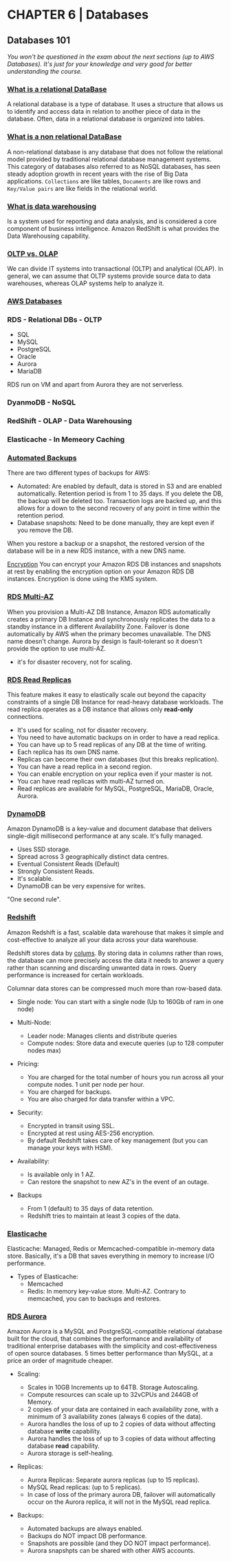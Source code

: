 # CHAPTER 6 | Databases

## Databases 101

_You won't be questioned in the exam about the next sections (up to AWS Databases).
It's just for your knowledge and very good for better understanding the course._

### [What is a relational DataBase](https://www.codecademy.com/articles/what-is-rdbms-sql)

A relational database is a type of database. It uses a structure that allows us to identify and access data in relation to another piece of data in the database. Often, data in a relational database is organized into tables.

### [What is a non relational DataBase](https://www.mongodb.com/scale/what-is-a-non-relational-database)

A non-relational database is any database that does not follow the relational model provided by traditional relational database management systems. This category of databases also referred to as NoSQL databases, has seen steady adoption growth in recent years with the rise of Big Data applications. `Collections` are like tables, `Documents` are like rows and `Key/Value pairs` are like fields in the relational world.

### [What is data warehousing](https://en.wikipedia.org/wiki/Data_warehouse)

Is a system used for reporting and data analysis, and is considered a core component of business intelligence. Amazon RedShift is what provides the Data Warehousing capability.

### [OLTP vs. OLAP](https://www.datawarehouse4u.info/OLTP-vs-OLAP.html)

We can divide IT systems into transactional (OLTP) and analytical (OLAP). In general, we can assume that OLTP systems provide source data to data warehouses, whereas OLAP systems help to analyze it.

### [AWS Databases](https://aws.amazon.com/products/databases/)

### RDS - Relational DBs - OLTP

* SQL
* MySQL
* PostgreSQL
* Oracle
* Aurora
* MariaDB

RDS run on VM and apart from Aurora they are not serverless.

### DyanmoDB - NoSQL

### RedShift - OLAP - Data Warehousing

### Elasticache - In Memeory Caching

### [Automated Backups](https://docs.aws.amazon.com/AmazonRDS/latest/UserGuide/USER_WorkingWithAutomatedBackups.html)

There are two different types of backups for AWS:

* Automated: Are enabled by default, data is stored in S3 and are enabled automatically. Retention period is from 1 to 35 days.
    If you delete the DB, the backup will be deleted too. Transaction logs are backed up, and this allows for a down to the second recovery of any point in time within the retention period.
* Database snapshots: Need to be done manually, they are kept even if you remove the DB.

When you restore a backup or a snapshot, the restored version of the database will be in a new RDS instance, with a new DNS name.

[Encryption](https://docs.aws.amazon.com/AmazonRDS/latest/UserGuide/Overview.Encryption.html) You can encrypt your Amazon RDS DB instances and snapshots at rest by enabling the encryption option on your Amazon RDS DB instances. Encryption is done using the KMS system.

### [RDS Multi-AZ](https://aws.amazon.com/rds/details/multi-az/)

When you provision a Multi-AZ DB Instance, Amazon RDS automatically creates a primary DB Instance and synchronously replicates the data to a standby instance in a different Availability Zone. Failover is done automatically by AWS when the primary becomes unavailable. The DNS name doesn't change.
Aurora by design is fault-tolerant so it doesn't provide the option to use multi-AZ.

* it's for disaster recovery, not for scaling.

### [RDS Read Replicas](https://aws.amazon.com/rds/details/read-replicas/)

This feature makes it easy to elastically scale out beyond the capacity constraints of a single DB Instance for read-heavy database workloads.
The read replica operates as a DB instance that allows only **read-only** connections.

* It's used for scaling, not for disaster recovery.
* You need to have automatic backups on in order to have a read replica.
* You can have up to 5 read replicas of any DB at the time of writing.
* Each replica has its own DNS name.
* Replicas can become their own databases (but this breaks replication).
* You can have a read replica in a second region.
* You can enable encryption on your replica even if your master is not.
* You can have read replicas with multi-AZ turned on.
* Read replicas are available for MySQL, PostgreSQL, MariaDB, Oracle, Aurora.


### [DynamoDB](https://aws.amazon.com/dynamodb/)

Amazon DynamoDB is a key-value and document database that delivers single-digit millisecond performance at any scale. It's fully managed.

* Uses SSD storage.
* Spread across 3 geographically distinct data centres.
* Eventual Consistent Reads (Default)
* Strongly Consistent Reads.
* It's scalable.
* DynamoDB can be very expensive for writes.

"One second rule".

### [Redshift](https://aws.amazon.com/redshift/)

Amazon Redshift is a fast, scalable data warehouse that makes it simple and cost-effective to analyze all your data across your data warehouse.

Redshift stores data by [colums](https://en.wikipedia.org/wiki/Column-oriented_DBMS).  By storing data in columns rather than rows, the database can more precisely access the data it needs to answer a query rather than scanning and discarding unwanted data in rows. Query performance is increased for certain workloads.

Columnar data stores can be compressed much more than row-based data.

* Single node: You can start with a single node (Up to 160Gb of ram in one node)
* Multi-Node:
  * Leader node: Manages clients and distribute queries
  * Compute nodes: Store data and execute queries (up to 128 computer nodes max)

* Pricing:
  * You are charged for the total number of hours you run across all your compute nodes. 1 unit per node per hour.
  * You are charged for backups.
  * You are also charged for data transfer within a VPC.

* Security:
  * Encrypted in transit using SSL.
  * Encrypted at rest using AES-256 encryption.
  * By default Redshift takes care of key management (but you can manage your keys with HSM).

* Availability:
  * Is available only in 1 AZ.
  * Can restore the snapshot to new AZ's in the event of an outage.
  
* Backups
  * From 1 (default) to 35 days of data retention.
  * Redshift tries to maintain at least 3 copies of the data.

### [Elasticache](https://aws.amazon.com/elasticache/)

Elasticache: Managed, Redis or Memcached-compatible in-memory data store. Basically, it's a DB that saves everything in memory to increase I/O performance.

* Types of Elasticache:
  * Memcached
  * Redis: In memory key-value store. Multi-AZ. Contrary to memcached, you can to backups and restores.

### [RDS Aurora](https://aws.amazon.com/rds/aurora/)

Amazon Aurora is a MySQL and PostgreSQL-compatible relational database built for the cloud, that combines the performance and availability of traditional enterprise databases with the simplicity and cost-effectiveness of open source databases.
5 times better performance than MySQL, at a price an order of magnitude cheaper.

* Scaling:
  * Scales in 10GB Increments up to 64TB. Storage Autoscaling.
  * Compute resources can scale up to 32vCPUs and 244GB of Memory.
  * 2 copies of your data are contained in each availability zone, with a minimum of 3 availability zones (always 6 copies of the data).
  * Aurora handles the loss of up to 2 copies of data without affecting database **write** capability.
  * Aurora handles the loss of up to 3 copies of data without affecting database **read** capability.
  * Aurora storage is self-healing.

* Replicas:
  * Aurora Replicas: Separate aurora replicas (up to 15 replicas).
  * MySQL Read replicas: (up to 5 replicas).
  * In case of loss of the primary aurora DB, failover will automatically occur on the Aurora replica, it will not in the MySQL read replica.
  
* Backups:
  * Automated backups are always enabled.
  * Backups do NOT impact DB performance.
  * Snapshots are possible (and they DO NOT impact performance).
  * Aurora snapshpts can be shared with other AWS accounts.

